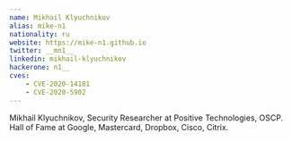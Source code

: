 ```yaml
---
name: Mikhail Klyuchnikov
alias: mike-n1
nationality: ru
website: https://mike-n1.github.io
twitter: __mn1__
linkedin: mikhail-klyuchnikov
hackerone: n1__
cves:
    - CVE-2020-14181
    - CVE-2020-5902
---
```

Mikhail Klyuchnikov, Security Researcher at Positive Technologies, OSCP. Hall of Fame at Google, Mastercard, Dropbox, Cisco, Citrix.
